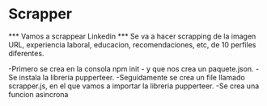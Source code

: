 # Scrapper
*** Vamos  a scrappear Linkedin
*** Se va a hacer scrapping de la imagen URL, experiencia laboral, educacion, recomendaciones, etc, de 10 perfiles diferentes. 

-Primero se crea en la consola npm init - y que nos crea un paquete.json.
-Se instala la libreria pupperteer. 
-Seguidamente se crea un file llamado scrapper.js, en el que vamos a importar la libreria pupperteer.
-Se crea una funcion asincrona 


